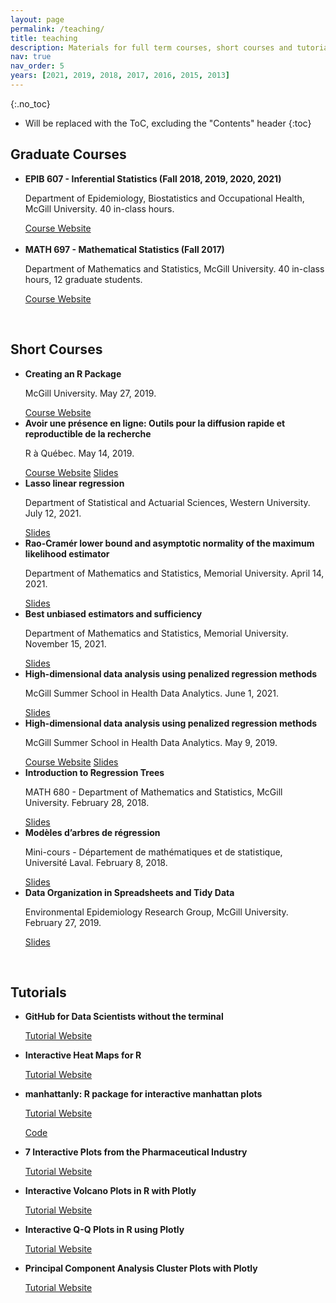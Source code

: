 ```yaml
---
layout: page
permalink: /teaching/
title: teaching
description: Materials for full term courses, short courses and tutorials that I've taught or created.
nav: true
nav_order: 5
years: [2021, 2019, 2018, 2017, 2016, 2015, 2013]
---
```



{:.no_toc}

* Will be replaced with the ToC, excluding the "Contents" header
{:toc}


<h2>Graduate Courses</h2>
<ul>
  <li>
    <strong>EPIB 607 - Inferential Statistics (Fall 2018, 2019, 2020, 2021)</strong>
    <p>Department of Epidemiology, Biostatistics and Occupational Health, McGill University. 40 in-class hours.</p>
    <a href="http://sahirbhatnagar.com/EPIB607" target="_blank">Course Website</a>
  </li>
  <br>
  <li>
    <strong>MATH 697 - Mathematical Statistics (Fall 2017)</strong>
    <p>Department of Mathematics and Statistics, McGill University. 40 in-class hours, 12 graduate students.</p>
    <a href="http://sahirbhatnagar.com/MATH697" target="_blank">Course Website</a>
  </li>
</ul>

<br>


<h2>Short Courses</h2>
<ul>
  <li>
    <strong>Creating an R Package</strong>
    <p>McGill University. May 27, 2019.</p>
    <a href="https://sahirbhatnagar.com/rpkg" target="_blank">Course Website</a>
  </li>
  <li>
    <strong>Avoir une présence en ligne: Outils pour la diffusion rapide et reproductible de la recherche</strong>
    <p>R à Québec. May 14, 2019.</p>
    <a href="https://github.com/sahirbhatnagar/raqc" target="_blank">Course Website</a>
    <a href="raqc-slides.pdf" target="_blank">Slides</a>
  </li>
  <li>
    <strong>Lasso linear regression</strong>
    <p>Department of Statistical and Actuarial Sciences, Western University. July 12, 2021.</p>
    <a href="western_teaching_lasso.pdf" target="_blank">Slides</a>
  </li>
  <li>
    <strong>Rao-Cramér lower bound and asymptotic normality of the maximum likelihood estimator</strong>
    <p>Department of Mathematics and Statistics, Memorial University. April 14, 2021.</p>
    <a href="mle_cr_bound.pdf" target="_blank">Slides</a>
  </li>
  <li>
    <strong>Best unbiased estimators and sufficiency</strong>
    <p>Department of Mathematics and Statistics, Memorial University. November 15, 2021.</p>
    <a href="cr_bound_RB.pdf" target="_blank">Slides</a>
  </li>
  <li>
    <strong>High-dimensional data analysis using penalized regression methods</strong>
    <p>McGill Summer School in Health Data Analytics. June 1, 2021.</p>
    <a href="mcgillHDA_2021.pdf" target="_blank">Slides</a>
  </li>
  <li>
    <strong>High-dimensional data analysis using penalized regression methods</strong>
    <p>McGill Summer School in Health Data Analytics. May 9, 2019.</p>
    <a href="https://github.com/sahirbhatnagar/mcgillHDA" target="_blank">Course Website</a>
    <a href="Bhatnagar_penalized_regression_McGill_Health_data_analytics_2019_repaired.pdf" target="_blank">Slides</a>
  </li>
  <li>
    <strong>Introduction to Regression Trees</strong>
    <p>MATH 680 - Department of Mathematics and Statistics, McGill University. February 28, 2018.</p>
    <a href="cart_animation_EN_Feb19_Final.pdf" target="_blank">Slides</a>
  </li>
  <li>
    <strong>Modèles d’arbres de régression</strong>
    <p>Mini-cours - Département de mathématiques et de statistique, Université Laval. February 8, 2018.</p>
    <a href="cart_animation.pdf" target="_blank">Slides</a>
  </li>
  <li>
    <strong>Data Organization in Spreadsheets and Tidy Data</strong>
    <p>Environmental Epidemiology Research Group, McGill University. February 27, 2019.</p>
    <a href="cart_animation.pdf" target="_blank">Slides</a>
  </li>
</ul>

<br>

<h2>Tutorials</h2>
<ul>
  <li>
    <strong>GitHub for Data Scientists without the terminal</strong>
    <p><a href="https://plot.ly/r/github-getting-started-for-data-scientists/" target="_blank">Tutorial Website</a></p>
  </li>
  <li>
    <strong>Interactive Heat Maps for R</strong>
    <p><a href="http://moderndata.plot.ly/interactive-heat-maps-for-r/" target="_blank">Tutorial Website</a></p>
  </li>
  <li>
    <strong>manhattanly: R package for interactive manhattan plots</strong>
    <p><a href="http://moderndata.plot.ly/manhattanly-r-package-for-interactive-manhattan-plots/" target="_blank">Tutorial Website</a></p>
    <p><a href="https://cran.r-project.org/web/packages/manhattanly/" target="_blank">Code</a></p>
  </li>
  <li>
    <strong>7 Interactive Plots from the Pharmaceutical Industry</strong>
    <p><a href="http://moderndata.plot.ly/pharmaceutical-survival-interactive/" target="_blank">Tutorial Website</a></p>
  </li>
  <li>
    <strong>Interactive Volcano Plots in R with Plotly</strong>
    <p><a href="http://moderndata.plot.ly/interactive-volcano-plots-r-plotly/" target="_blank">Tutorial Website</a></p>
  </li>
  <li>
    <strong>Interactive Q-Q Plots in R using Plotly</strong>
    <p><a href="http://moderndata.plot.ly/interactive-qq-plots-r-plotly/" target="_blank">Tutorial Website</a></p>
  </li>
  <li>
    <strong>Principal Component Analysis Cluster Plots with Plotly</strong>
    <p><a href="http://moderndata.plot.ly/principal-component-analysis-cluster-plotly/" target="_blank">Tutorial Website</a></p>
  </li>
</ul>
